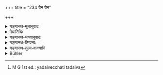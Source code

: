 +++
title = "234 येन येन"

+++

<details><summary>गङ्गानथ-मूलानुवादः</summary>

In whatever spirit a man bestows a gift, in that same spirit he himself receives it with due honour.—(234)
</details>

<details><summary>मेधातिथिः</summary>

**भाव**शब्दो ऽयं चित्तधर्मे वर्तते । यादृशेन **भावेन** प्रसन्नेन चित्तेन श्रद्धयादरेण ददाति तादृशेनैव लभते । अथाश्रद्धयावज्ञया क्लिष्टं परिभूय ददाति सो ऽपि तथैव प्राप्नोति । 

- **यद् यद्** अपि न द्रव्यजात्यभिप्रायम् । <u>किं</u> तर्हि फलम् । <u>एतद्</u> उच्यते । तां तां प्रीतिं तत् तद् द्रव्यसाध्यं प्राप्नोति । जात्यभिप्राये ह्य् आतुरायौषधदाने औषध एवं लभ्येत । तच् चाव्याधितस्यानुपयोगीति सो ऽप्य् आक्षिप्येत । तस्मात् यादृश्य् उल्लासाद्य् अस्य प्रीतिस् तादृशीं चैव प्राप्नोति । अतश् च सर्वदैवौषधदान अरोगित्वम् उक्तं भवति । 

- <u>अथ वा</u> इदं मे स्याद् इति या फलकामना स भावः । यत् फलम् अभिसंधाय यद् यद् द्रव्यं ददाति तत् तत् प्राप्नोति । तेनैव भावेन तयैवेच्छया यद् एवेच्छति तद् एव[^२८७] लभत इत्य् उक्तं भवति । सर्वफलत्वं सर्वद्रव्याणां प्रदर्शितं भवति ॥ ४.२३४ ॥


[^२८७]:
     M G 1st ed.: yadaivecchati tadaiva
</details>

<details><summary>गङ्गानथ-भाष्यानुवादः</summary>

The tern ‘*bhāva*,’ ‘*spirit*,’ denotes *mental disposition*. In whatever spirit—with a pleasant mind, proper faith and respect—one bestows a gift, in that same spirit he himself obtains it; if, on the other hand, he gives without faith, in a disrespectful manner and after having insulted the recipient,—then he himself also obtains it in the same manner.

The phrase, ‘*yadyat*,’ ‘*whatever*,’ does not refer to the *kinds of things* (given as gifts).—“What, then, is the use of the expression?”—The explanation is that the phrase means that ‘the man obtains the pleasures brought about by the substances concerned.’ If the objects themselves were meant, then, in the case of a man giving medicines to a sick person, he would obtain (as reward) that same medicine; and, since such a reward would be of no use to a healthy person, it would be thrown away. For this reason, the meaning must be that ‘the giver obtains the same kind of pleasure that he causes by his gift;’ so that the gift of medicines would bring sound health to the giver.

Or, the term ‘*bhāva*’, ‘*spirit*,’ may stand for *desire, purpose*, the idea ‘may this be mine;’ the sense of the passage in that case would be—‘the man obtains that same reward, with a view to obtaining which he bestows the gift,’—and that ‘*in the same spirit*;’ *i.e*., he obtains it at the same time at winch he happens to be in want of it. This implies that the gift of all things may bring to the giver all kinds of rewards.—(234)
</details>

<details><summary>गङ्गानथ-टिप्पन्यः</summary>

‘*Dhāvena*’—‘Disposition’ (Medhātithi, Govindarāja, Nārāyaṇa and
Rāghavānanda);—‘motive’ (suggested by Medhātithi,and also Kullūka).

This verse is quoted in *Hemādri* (Dāna, p. 17), which, explains
‘*bhāva*’ as standing for the predominance of one or other of the three
*guṇas*, Sattva, Rajas and Tamas.
</details>

<details><summary>गङ्गानथ-तुल्य-वाक्यानि</summary>

**(verses 4.234-239)  
**

*Mahābhārata* (Anuśāsana, 17.3.5.6).—‘Neither father, nor mother, nor
brother, nor son, nor teacher, nor relations, parental or marital, nor
friends are any help to man;...therefore with lawfully acquired riches,
the wise man should serve Righteousness; Righteousness is the only
helper for men as regards the other world.’

*Āpastamba* (1.7.22.23).—‘Having made a gift, one should not advertise
it;—having done an act, one should not think of it again.’

*Yama* (Aparārka, p. 291).—‘If one gives wealth with great respect, to
qualified men, he obtains great wealth and sons and grandsons.’

*Yājñavalkya* (1.156).—‘With act, mind and speech one should try his
best to do his duty.’
</details>

<details><summary>Bühler</summary>

234	For whatever purpose (a man) bestows any gift, for that same purpose he receives (in his next birth) with due honour its (reward).
</details>

